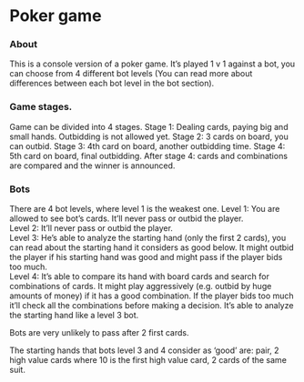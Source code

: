 # Poker game

### About

This is a console version of a poker game. It’s played 1 v 1 against a bot, you can choose from 4 different bot levels (You can read more about differences between each bot level in the bot section).


### Game stages.

Game can be divided into 4 stages.
Stage 1: Dealing cards, paying big and small hands. Outbidding is not allowed yet.
Stage 2: 3 cards on board, you can outbid.
Stage 3: 4th card on board, another outbidding time.
Stage 4: 5th card on board, final outbidding.
After stage 4: cards and combinations are compared and the winner is announced.



### Bots

There are 4 bot levels, where level 1 is the weakest one.
Level 1: You are allowed to see bot’s cards. It’ll never pass or outbid the player.  
Level 2: It’ll never pass or outbid the player.  
Level 3: He’s able to analyze the starting hand (only the first 2 cards), you can read about the starting hand it considers as good below. It might outbid the player if his starting hand was good and might pass if the player bids too much.    
Level 4: It’s able to compare its hand with board cards and search for combinations of cards. It might play aggressively (e.g. outbid by huge amounts of money) if it has a good combination. If the player bids too much it’ll check all the combinations before making a decision. It’s able to analyze the starting hand like a level 3 bot. 

Bots are very unlikely to pass after 2 first cards.

The starting hands that bots level 3 and 4 consider as ‘good’ are:
pair, 2 high value cards where 10 is the first high value card, 2 cards of the same suit.
